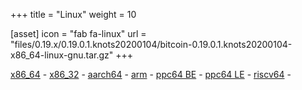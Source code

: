+++
title = "Linux"
weight = 10

[asset]
  icon = "fab fa-linux"
  url = "files/0.19.x/0.19.0.1.knots20200104/bitcoin-0.19.0.1.knots20200104-x86_64-linux-gnu.tar.gz"
+++

[x86_64](files/0.19.x/0.19.0.1.knots20200104/bitcoin-0.19.0.1.knots20200104-x86_64-linux-gnu.tar.gz) - [x86_32](files/0.19.x/0.19.0.1.knots20200104/bitcoin-0.19.0.1.knots20200104-i686-pc-linux-gnu.tar.gz) - [aarch64](files/0.19.x/0.19.0.1.knots20200104/bitcoin-0.19.0.1.knots20200104-aarch64-linux-gnu.tar.gz) - [arm](files/0.19.x/0.19.0.1.knots20200104/bitcoin-0.19.0.1.knots20200104-arm-linux-gnueabihf.tar.gz) - [ppc64 BE](files/0.19.x/0.19.0.1.knots20200104/bitcoin-0.19.0.1.knots20200104-powerpc64-linux-gnu.tar.gz) - [ppc64 LE](files/0.19.x/0.19.0.1.knots20200104/bitcoin-0.19.0.1.knots20200104-powerpc64le-linux-gnu.tar.gz) - [riscv64](files/0.19.x/0.19.0.1.knots20200104/bitcoin-0.19.0.1.knots20200104-riscv64-linux-gnu.tar.gz) -
